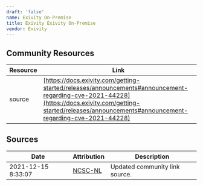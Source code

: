 ```yaml
---
draft: 'false'
name: Exivity On-Premise
title: Exivity Exivity On-Premise
vendor: Exivity
---
```



## Community Resources
| Resource | Link |
| --- | --- |
| source | [https://docs.exivity.com/getting-started/releases/announcements#announcement-regarding-cve-2021-44228](https://docs.exivity.com/getting-started/releases/announcements#announcement-regarding-cve-2021-44228) |


## Sources
| Date | Attribution | Description |
| --- | --- | --- |
| 2021-12-15 8:33:07 | [NCSC-NL](https://github.com/NCSC-NL/log4shell/blob/main/software/README.md) | Updated community link source.  |
